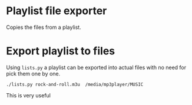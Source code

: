 # Playlist file exporter

Copies the files from a playlist.

# Export playlist to files

Using `lists.py` a playlist can be exported into actual files with no need for pick them one by one.

	./lists.py rock-and-roll.m3u  /media/mp3player/MUSIC

This is very useful 
